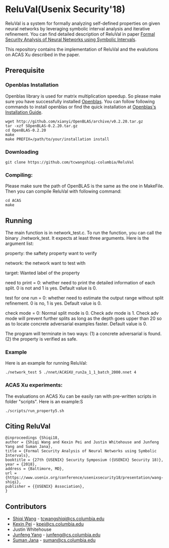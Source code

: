 # ReluVal(Usenix Security'18)
ReluVal is a system for formally analyzing self-defined properties on given neural networks by leveraging symbolic interval analysis and iterative refinement. You can find detailed description of ReluVal in paper [Formal Security Analysis of Neural Networks using Symbolic Intervals](https://arxiv.org/pdf/1804.10829.pdf).

This repository contains the implementation of ReluVal and the evalutions on ACAS Xu described in the paper.


## Prerequisite


### Openblas Installation
Openblas library is used for matrix multiplication speedup. So please make sure you have successfully installed [Openblas](https://www.openblas.net/). You can follow following commands to install openblas or find the quick installation at [Openblas's Installation Guide](https://github.com/xianyi/OpenBLAS/wiki/Installation-Guide).

```
wget http://github.com/xianyi/OpenBLAS/archive/v0.2.20.tar.gz
tar -xzf SOpenBLAS-0.2.20.tar.gz
cd OpenBLAS-0.2.20
make
make PREFIX=/path/to/your/installation install
```

### Downloading

```
git clone https://github.com/tcwangshiqi-columbia/ReluVal
```

### Compiling:
Please make sure the path of OpenBLAS is the same as the one in MakeFile. Then you can compile ReluVal with following command:

```
cd ACAS
make
```

## Running 

The main function is in network_test.c. To run the function, you can call the binary ./network_test. It expects at least three arguments. Here is the argument list:

property: the saftety property want to verify

network: the network want to test with

target: Wanted label of the property

need to print = 0: whether need to print the detailed information of each split. 0 is not and 1 is yes. Default value is 0.

test for one run = 0: whether need to estimate the output range without split refinement. 0 is no, 1 is yes. Default value is 0.

check mode = 0: Normal split mode is 0. Check adv mode is 1. Check adv mode will prevent further splits as long as the depth goes upper than 20 so as to locate concrete adversarial examples faster. Default value is 0.

The program will terminate in two ways:
(1) a concrete adversarial is found.
(2) the property is verified as safe.

### Example

Here is an example for running ReluVal:

```
./network_test 5 ./nnet/ACASXU_run2a_1_1_batch_2000.nnet 4
```

### ACAS Xu experiments:

The evaluations on ACAS Xu can be easily ran with pre-written scripts in folder "scripts". Here is an example:S

```
./scripts/run_property5.sh
```


## Citing ReluVal

```
@inproceedings {Shiqi18,
author = {Shiqi Wang and Kexin Pei and Justin Whitehouse and Junfeng Yang and Suman Jana},
title = {Formal Security Analysis of Neural Networks using Symbolic Intervals},
booktitle = {27th {USENIX} Security Symposium ({USENIX} Security 18)},
year = {2018},
address = {Baltimore, MD},
url = {https://www.usenix.org/conference/usenixsecurity18/presentation/wang-shiqi},
publisher = {{USENIX} Association},
}
```


## Contributors

* [Shiqi Wang](https://sites.google.com/view/tcwangshiqi) - tcwangshiqi@cs.columbia.edu
* [Kexin Pei](https://sites.google.com/site/kexinpeisite/) - kpei@cs.columbia.edu
* Justin Whitehouse 
* [Junfeng Yang](http://www.cs.columbia.edu/~junfeng/) - junfeng@cs.columbia.edu
* [Suman Jana](http://www.cs.columbia.edu/~suman/) - suman@cs.columbia.edu

